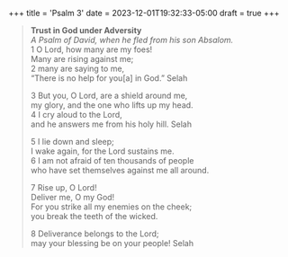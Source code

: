 +++
title = 'Psalm 3'
date = 2023-12-01T19:32:33-05:00
draft = true
+++

> **Trust in God under Adversity**  
> *A Psalm of David, when he fled from his son Absalom.*  
> 1 O Lord, how many are my foes!  
>     Many are rising against me;  
> 2 many are saying to me,  
>     “There is no help for you[a] in God.” Selah  
>   
> 3 But you, O Lord, are a shield around me,  
>     my glory, and the one who lifts up my head.  
> 4 I cry aloud to the Lord,  
>     and he answers me from his holy hill. Selah  
>   
> 5 I lie down and sleep;  
>     I wake again, for the Lord sustains me.  
> 6 I am not afraid of ten thousands of people  
>     who have set themselves against me all around.  
>   
> 7 Rise up, O Lord!  
>     Deliver me, O my God!  
> For you strike all my enemies on the cheek;  
>     you break the teeth of the wicked.  
>   
> 8 Deliverance belongs to the Lord;  
>     may your blessing be on your people! Selah  


